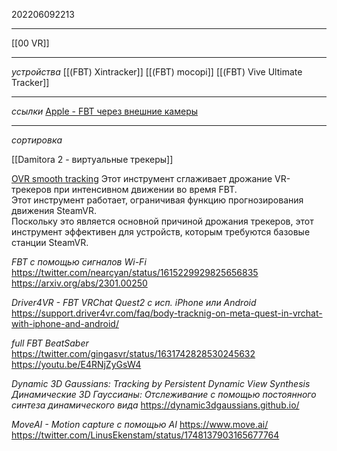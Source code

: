 202206092213
***
[[00 VR]]
***
*устройства*
[[(FBT) Xintracker]]
[[(FBT) mocopi]]
[[(FBT) Vive Ultimate Tracker]]

***
*ссылки*
[Apple - FBT через внешние камеры](https://twitter.com/SadlyItsBradley/status/1534287381909622787)

***

*сортировка*

[[Damitora 2 - виртуальные трекеры]]

[OVR smooth tracking](https://booth.pm/en/items/4018006)
Этот инструмент сглаживает дрожание VR-трекеров при интенсивном движении во время FBT.  
Этот инструмент работает, ограничивая функцию прогнозирования движения SteamVR.  
Поскольку это является основной причиной дрожания трекеров, этот инструмент эффективен для устройств, которым требуются базовые станции SteamVR.

*FBT с помощью сигналов Wi-Fi*
https://twitter.com/nearcyan/status/1615229929825656835
https://arxiv.org/abs/2301.00250

*Driver4VR - FBT VRChat Quest2 с исп. iPhone или Android*
https://support.driver4vr.com/faq/body-tracknig-on-meta-quest-in-vrchat-with-iphone-and-android/

*full FBT BeatSaber*
https://twitter.com/gingasvr/status/1631742828530245632
https://youtu.be/E4RNjZyGsW4

*Dynamic 3D Gaussians: Tracking by Persistent Dynamic View Synthesis
Динамические 3D Гауссианы: Отслеживание с помощью постоянного синтеза динамического вида*
https://dynamic3dgaussians.github.io/

*MoveAI - Motion capture с помощью AI*
https://www.move.ai/
https://twitter.com/LinusEkenstam/status/1748137903165677764